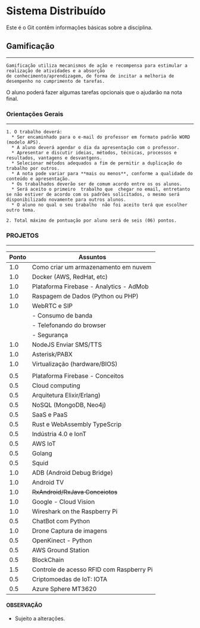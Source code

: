 # Sistema Distribuído

Este é o Git contêm informações básicas sobre a disciplina.


## Gamificação
-----------
```
Gamificação utiliza mecanismos de ação e recompensa para estimular a realização de atividades e a absorção 
de conhecimento/aprendizagem, de forma de incitar a melhoria de desempenho no cumprimento de tarefas.
```
O aluno poderá fazer algumas tarefas opcionais que o ajudarão na nota final. 

### Orientações Gerais
-----------
```
1. O trabalho deverá:
  * Ser encaminhado para o e-mail do professor em formato padrão WORD (modelo APS).
  * A aluno deverá agendar o dia da apresentação com o professor.
  * Apresentar e discutir ideias, métodos, técnicas, processos e resultados, vantagens e desvantgens.
  * Selecionar métodos adequados a fim de permitir a duplicação do trabalho por outros.
  * A nota pode variar para **mais ou menos**, conforme a qualidade do conteúdo e apresentação.
  * Os trabalhados deverão ser de comum acordo entre os os alunos.
  * Será aceito o primeiro  trabalho que  chegar no email, entretanto se não estiver de acordo com os padrões solicitados, o mesmo será disponibilizado novamente para outros alunos.
  * O aluno no qual o seu trabalho  não foi aceito terá que escolher outro tema.

2. Total máximo de pontuação por aluno será de seis (06) pontos.

```  

### PROJETOS
-----------
|Ponto | Assuntos |
| --- | --- |
| 1.0 | Como criar um armazenamento em nuvem |
| 1.0 | Docker (AWS, RedHat, etc)|
| 1.0 | Plataforma Firebase - Analytics - AdMob |
| 1.0 | Raspagem de Dados (Python ou PHP) |
| 1.0 | WebRTC e SIP   
||- Consumo de banda
||- Telefonando do browser
||- Segurança |
| 1.0 | NodeJS Enviar SMS/TTS |
| 1.0 | Asterisk/PABX |
| 1.0 | Virtualização (hardware/BIOS) |
|||
| 0.5 | Plataforma Firebase - Conceitos |
| 0.5 | Cloud computing|
| 0.5 | Arquitetura Elixir/Erlang) |
| 0.5 | NoSQL (MongoDB, Neo4j)  |
| 0.5 | SaaS e PaaS |
| 0.5 | Rust e WebAssembly TypeScrip|
| 0.5 | Indústria 4.0 e IonT|
| 0.5 | AWS IoT |
| 0.5 | Golang |
| 0.5 | Squid |
| 1.0 | ADB (Android Debug Bridge)|
| 1.0 | Android TV |
| 1.0 | <s>RxAndroid/RxJava Conceiotos</s> |
| 1.0 | Google - Cloud Vision
| 1.0 | Wireshark on the Raspberry Pi |
| 0.5 | ChatBot com Python |
| 1.0 | Drone Captura de imagens |
| 0.5 | OpenKinect - Python |
| 0.5 | AWS Ground Station |
| 0.5 | BlockChain |
| 1.5 | Controle de acesso RFID com Raspberry Pi |
| 0.5 | Criptomoedas de IoT: IOTA |
| 0.5 | Azure Sphere MT3620 |

#### OBSERVAÇÃO
* Sujeito a alterações.

